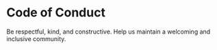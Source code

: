 # Code of Conduct

Be respectful, kind, and constructive. Help us maintain a welcoming and inclusive community.
